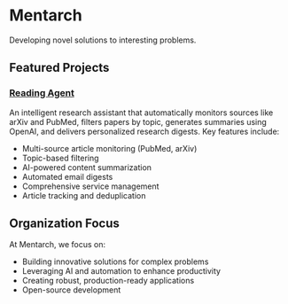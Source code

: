 # Mentarch

Developing novel solutions to interesting problems.

## Featured Projects

### [Reading Agent](https://github.com/mentarch/reading-agent)
An intelligent research assistant that automatically monitors sources like arXiv and PubMed, filters papers by topic, generates summaries using OpenAI, and delivers personalized research digests. Key features include:

- Multi-source article monitoring (PubMed, arXiv)
- Topic-based filtering
- AI-powered content summarization
- Automated email digests
- Comprehensive service management
- Article tracking and deduplication

## Organization Focus

At Mentarch, we focus on:
- Building innovative solutions for complex problems
- Leveraging AI and automation to enhance productivity
- Creating robust, production-ready applications
- Open-source development